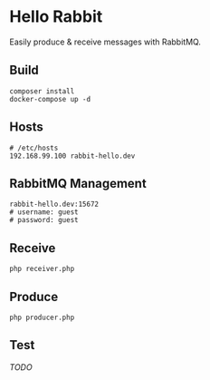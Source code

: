 Hello Rabbit
======================
Easily produce & receive messages with RabbitMQ.

Build
----------
```
composer install
docker-compose up -d
```

Hosts
----------
```
# /etc/hosts
192.168.99.100 rabbit-hello.dev
```

RabbitMQ Management
----------
```
rabbit-hello.dev:15672
# username: guest
# password: guest

```

Receive
----------
```
php receiver.php
```

Produce
----------
```
php producer.php
```

Test
----------
<i>TODO</i>